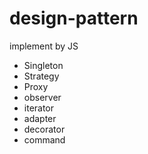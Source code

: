 # design-pattern
implement by JS

- Singleton
- Strategy
- Proxy
- observer
- iterator
- adapter
- decorator
- command
